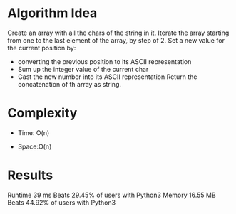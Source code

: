 # Algorithm Idea

Create an array with all the chars of the string in it.
Iterate the array starting from one to the last element of the array, by step of 2.
Set a new value for the current position by:
 - converting the previous position to its ASCII representation
 - Sum up the integer value of the current char
 - Cast the new number into its ASCII representation
Return the concatenation of th array as string.

# Complexity

- Time: O(n)

- Space:O(n)

# Results

Runtime
39
ms
Beats
29.45%
of users with Python3
Memory
16.55
MB
Beats
44.92%
of users with Python3